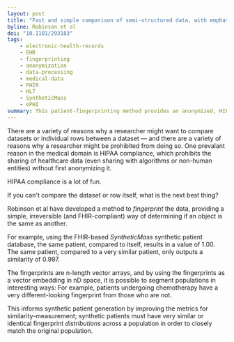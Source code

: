 ```yaml
---
layout: post
title: "Fast and simple comparison of semi-structured data, with emphasis on electronic health records"
byline: Robinson et al
doi: "10.1101/293183"
tags:
    - electronic-health-records
    - EHR
    - fingerprinting
    - anonymization
    - data-processing
    - medical-data
    - FHIR
    - HL7
    - SyntheticMass
    - ePHI
summary: This patient-fingerprinting method provides an anonymized, HIPAA-compliant way of determining patient similarity, without exposing sensitive ePHI.
---
```


There are a variety of reasons why a researcher might want to compare datasets or individual rows between a dataset — and there are a variety of reasons why a researcher might be prohibited from doing so. One prevalant reason in the medical domain is HIPAA compliance, which prohibits the sharing of healthcare data (even sharing with algorithms or non-human entities) without first anonymizing it.

HIPAA compliance is a lot of fun.

If you can't compare the dataset or row itself, what is the next best thing?

Robinson et al have developed a method to _fingerprint_ the data, providing a simple, irreversible (and FHIR-compliant) way of determining if an object is the same as another.

For example, using the FHIR-based _SyntheticMass_ synthetic patient database, the same patient, compared to itself, results in a value of 1.00. The same patient, compared to a very similar patient, only outputs a similarity of 0.997.

The fingerprints are n-length vector arrays, and by using the fingerprints as a vector embedding in nD space, it is possible to segment populations in interesting ways: For example, patients undergoing chemotherapy have a very different-looking fingerprint from those who are not.

This informs synthetic patient generation by improving the metrics for similarity-measurement; synthetic patients must have very similar or identical fingerprint _distributions_ across a population in order to closely match the original population.
